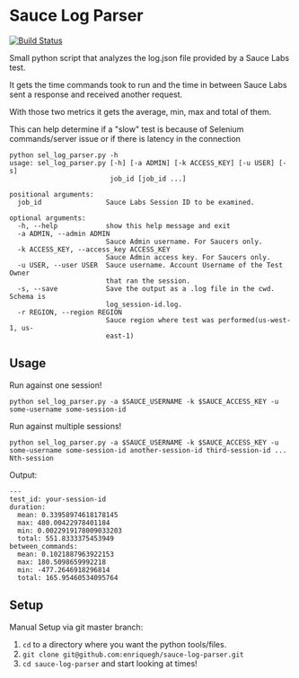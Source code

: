 # Sauce Log Parser 
[![Build Status](https://travis-ci.org/enriquegh/sauce-log-parser.svg?branch=master)](https://travis-ci.org/enriquegh/sauce-log-parser)

Small python script that analyzes the log.json file provided by a Sauce Labs test.

It gets the time commands took to run and the time in between Sauce Labs sent a response and received another request.

With those two metrics it gets the average, min, max and total of them.

This can help determine if a "slow" test is because of Selenium commands/server issue or if there is latency in the connection

```
python sel_log_parser.py -h
usage: sel_log_parser.py [-h] [-a ADMIN] [-k ACCESS_KEY] [-u USER] [-s]
                         job_id [job_id ...]

positional arguments:
  job_id                Sauce Labs Session ID to be examined.

optional arguments:
  -h, --help            show this help message and exit
  -a ADMIN, --admin ADMIN
                        Sauce Admin username. For Saucers only.
  -k ACCESS_KEY, --access_key ACCESS_KEY
                        Sauce Admin access key. For Saucers only.
  -u USER, --user USER  Sauce username. Account Username of the Test Owner
                        that ran the session.
  -s, --save            Save the output as a .log file in the cwd. Schema is
                        log_session-id.log.
  -r REGION, --region REGION
                        Sauce region where test was performed(us-west-1, us-
                        east-1)
```

## Usage
Run against one session!

`python sel_log_parser.py -a $SAUCE_USERNAME -k $SAUCE_ACCESS_KEY -u some-username some-session-id`

Run against multiple sessions!

`python sel_log_parser.py -a $SAUCE_USERNAME -k $SAUCE_ACCESS_KEY -u some-username some-session-id another-session-id third-session-id ... Nth-session`

Output:

```
---
test_id: your-session-id
duration:
  mean: 0.33958974618178145
  max: 480.00422978401184
  min: 0.0022919178009033203
  total: 551.8333375453949
between_commands:
  mean: 0.1021887963922153
  max: 180.5098659992218
  min: -477.2646918296814
  total: 165.95460534095764
```

## Setup
Manual Setup via git master branch:
1. `cd` to a directory where you want the python tools/files.
1. `git clone git@github.com:enriquegh/sauce-log-parser.git`
1. `cd sauce-log-parser` and start looking at times!
